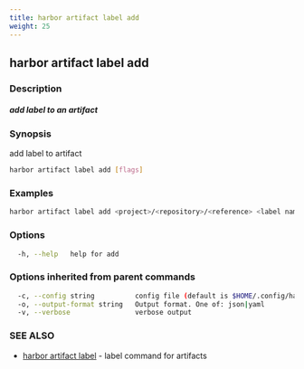 ```yaml
---
title: harbor artifact label add
weight: 25
---
```

## harbor artifact label add

### Description

##### add label to an artifact

### Synopsis

add label to artifact

```sh
harbor artifact label add [flags]
```

### Examples

```sh
harbor artifact label add <project>/<repository>/<reference> <label name>
```

### Options

```sh
  -h, --help   help for add
```

### Options inherited from parent commands

```sh
  -c, --config string          config file (default is $HOME/.config/harbor-cli/config.yaml)
  -o, --output-format string   Output format. One of: json|yaml
  -v, --verbose                verbose output
```

### SEE ALSO

* [harbor artifact label](harbor-artifact-label.md)	 - label command for artifacts

